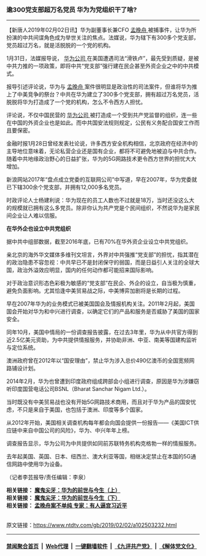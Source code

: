 ### 逾300党支部超万名党员 华为为党组织干了啥?
------------------------

<div class="post_content">
 <p>
  【新唐人2019年02月02日讯】华为副董事长兼CFO
  <a href="https://www.ntdtv.com/gb/孟晚舟.htm">
   孟晚舟
  </a>
  被捕事件，让华为所扮演的中共间谍角色成为举世关注的焦点。法媒说，华为辖下有300多个党支部，党员超过万名，就是活脱脱的一个党的机构。
 </p>
 <p>
  1月31日，法媒报导说，
  <a href="https://www.ntdtv.com/gb/华为公司.htm">
   华为公司
  </a>
  在美国遭遇司法“滑铁卢”，最先受到质疑，是被中共力推的一项政策，即将中共“党支部”强行建在民企甚至外资企业之中的中共模式。
 </p>
 <p>
  报导引述评论说，华为与
  <a href="https://www.ntdtv.com/gb/孟晚舟.htm">
   孟晚舟
  </a>
  案件很明显是政治性的司法案件，但谁将华为推上了中美竞争的祭台？中共在华为建立了300多个党支部，拥有超过万名党员，活脱脱将华为打造成了一个党的机构，怎么不令西方人担忧。
 </p>
 <p>
  评论说，不仅中国民营的
  <a href="https://www.ntdtv.com/gb/华为公司.htm">
   华为公司
  </a>
  被打造成一个受到共产党监督的组织，连一些在中国的外资企业也是如此。而中共国安法规则规定，公民有义务配合国安工作而且要保密。
 </p>
 <p>
  金融时报1月28日曾经发表社论说，许多西方安全机构相信，北京政府在经济中的主导地位意味着，无论私营企业还是国有企业，都将不可避免地被迫与中共合作。随着中共地缘政治野心的日益扩张，华为的5G网路技术更令西方世界的担忧大大增加。
 </p>
 <p>
  新浪网站2017年“盘点成立党委的互联网公司”中写道，早在2007年，华为党委就已下辖300余个党支部，并拥有12,000多名党员。
 </p>
 <p>
  时政评论人士杨建利说：华为现在的员工人数也不过就是18万，当时还没这么大的规模就已拥有这么多党员。除非你认为共产党是个民间组织，不然说华为是家民间企业让人难以信服。
 </p>
 <p>
  <strong>
   在华外企也设立中共党组织
  </strong>
 </p>
 <p>
  据中共中组部数据，截至2016年底，已有70%在华外资企业设立中共党组织。
 </p>
 <p>
  亲北京的海外华文媒体多维刊文坦言，外界对中共强推“党支部”的担忧，指其潜在的政治隐患不容忽视：中共早已不是封闭保守的弱国，而是日益引人关注的全球大国，政治外溢效应明显，国内的任何动作都可能招来国际影响。
 </p>
 <p>
  对于政治意识形态色彩极为敏感的“党支部”在民企、外企的设立，自当极为慎重，避免负面影响。尤其恰逢中美贸易战之际，中美博弈加剧将是长期的过程。
 </p>
 <p>
  早在2007年华为的业务模式已被美国国会及情报机构关注。2011年2月起，美国国会开始对华为和中兴进行调查，以确定它们的产品和服务是否威胁了美国的国家安全。
 </p>
 <p>
  同年10月，美国中情局的一份调查报告披露，在过去3年里，华为从中共官方得到近2.5亿美元资助，为中共提供情报服务，并协助非洲、中亚、南美等国建构监听与定位系统。
 </p>
 <p>
  澳洲政府曾在2012年以“国安理由”，禁止华为涉入总价490亿澳币的全国宽频网路铺设计划。
 </p>
 <p>
  2014年2月，华为也曾遭到印度政府组成跨部会小组进行调查，原因是华为涉嫌窃听印度国营电话公司BSNL（Bharat Sanchar Nigam Ltd.）。
 </p>
 <p>
  当时既没有中美贸易战也没有开始5G网路技术商用，而且对于华为产品的国安忧虑，不只是来自于美国，也包括于澳洲、印度等多个国家。
 </p>
 <p>
  从2012年开始，美国相关调查机构每年都会向国会提供一份报告——《美国ICT供应链中来自中国公司的风险》，华为、中兴年年上榜。
 </p>
 <p>
  调查报告显示，华为公司为中共提供如同前苏联特务机构克格勃一样的情报服务。
 </p>
 <p>
  去年起美国、英国、日本、纽西兰、澳大利亚等国，相继决定禁止在本国的5G通信网路中使用华为设备。
 </p>
 <p>
  （记者李芸报导/责任编辑：李泉）
 </p>
 <p>
  <strong>
   相关链接：
   <a href="https://www.ntdtv.com/b5/2018/12/11/a102463741.html">
    魔鬼尖牙：华为的前世与今生（上）
   </a>
   <br>
    相关链接：
    <a href="https://www.ntdtv.com/b5/2018/12/12/a102464463.html">
     魔鬼尖牙：华为的前世与今生（下）
    </a>
    <br/>
    相关链接：
    <a href="https://www.ntdtv.com/b5/2018/12/20/a102469981.html">
     孟晚舟案不单纯 专家：有人逼宫习近平
    </a>
   </br>
  </strong>
 </p>
 <div class="single_ad">
 </div>
</div>

<br/>原文链接：https://www.ntdtv.com/gb/2019/02/02/a102503232.html


------------------------
#### [禁闻聚合首页](https://github.com/gfw-breaker/banned-news/blob/master/README.md) &nbsp;|&nbsp; [Web代理](https://github.com/gfw-breaker/open-proxy/blob/master/README.md) &nbsp;|&nbsp; [一键翻墙软件](https://github.com/gfw-breaker/nogfw/blob/master/README.md) &nbsp;|&nbsp; [《九评共产党》](https://github.com/gfw-breaker/9ping.md/blob/master/README.md#九评之一评共产党是什么) &nbsp;|&nbsp; [《解体党文化》](https://github.com/gfw-breaker/jtdwh.md/blob/master/README.md#绪论)